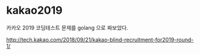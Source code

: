 # kakao2019
카카오 2019 코딩테스트 문제를 golang 으로 짜보았다.

http://tech.kakao.com/2018/09/21/kakao-blind-recruitment-for2019-round-1/
